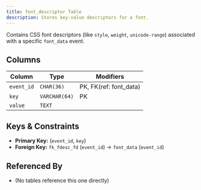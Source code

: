 ```yaml
---
title: font_descriptor Table
description: Stores key-value descriptors for a font.
---
```


Contains CSS font descriptors (like `style`, `weight`, `unicode-range`) associated with a specific `font_data` event.

## Columns

| Column     | Type          | Modifiers            |
|------------|---------------|----------------------|
| `event_id` | `CHAR(36)`    | PK, FK(ref: font_data)|
| `key`      | `VARCHAR(64)` | PK                   |
| `value`    | `TEXT`        |                      |

## Keys & Constraints

- **Primary Key:** (`event_id`, `key`)
- **Foreign Key:** `fk_fdesc_fd` (`event_id`) -> `font_data` (`event_id`)

## Referenced By

- (No tables reference this one directly) 